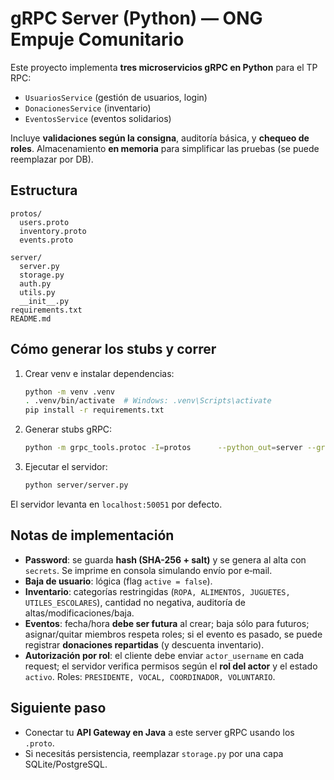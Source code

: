 # gRPC Server (Python) — ONG Empuje Comunitario

Este proyecto implementa **tres microservicios gRPC en Python** para el TP RPC:

- `UsuariosService` (gestión de usuarios, login)
- `DonacionesService` (inventario)
- `EventosService` (eventos solidarios)

Incluye **validaciones según la consigna**, auditoría básica, y **chequeo de roles**.
Almacenamiento **en memoria** para simplificar las pruebas (se puede reemplazar por DB).

## Estructura

```
protos/
  users.proto
  inventory.proto
  events.proto

server/
  server.py
  storage.py
  auth.py
  utils.py
  __init__.py
requirements.txt
README.md
```

## Cómo generar los stubs y correr

1. Crear venv e instalar dependencias:
   ```bash
   python -m venv .venv
   . .venv/bin/activate  # Windows: .venv\Scripts\activate
   pip install -r requirements.txt
   ```

2. Generar stubs gRPC:
   ```bash
   python -m grpc_tools.protoc -I=protos      --python_out=server --grpc_python_out=server      protos/users.proto protos/inventory.proto protos/events.proto
   ```

3. Ejecutar el servidor:
   ```bash
   python server/server.py
   ```

El servidor levanta en `localhost:50051` por defecto.

## Notas de implementación

- **Password**: se guarda **hash (SHA-256 + salt)** y se genera al alta con `secrets`. Se imprime en consola simulando envío por e‑mail.
- **Baja de usuario**: lógica (flag `active = false`).
- **Inventario**: categorías restringidas (`ROPA, ALIMENTOS, JUGUETES, UTILES_ESCOLARES`), cantidad no negativa, auditoría de altas/modificaciones/baja.
- **Eventos**: fecha/hora **debe ser futura** al crear; baja sólo para futuros; asignar/quitar miembros respeta roles; si el evento es pasado, se puede registrar **donaciones repartidas** (y descuenta inventario).
- **Autorización por rol**: el cliente debe enviar `actor_username` en cada request; el servidor verifica permisos según el **rol del actor** y el estado `activo`. Roles: `PRESIDENTE, VOCAL, COORDINADOR, VOLUNTARIO`.

## Siguiente paso

- Conectar tu **API Gateway en Java** a este server gRPC usando los `.proto`.
- Si necesitás persistencia, reemplazar `storage.py` por una capa SQLite/PostgreSQL.
